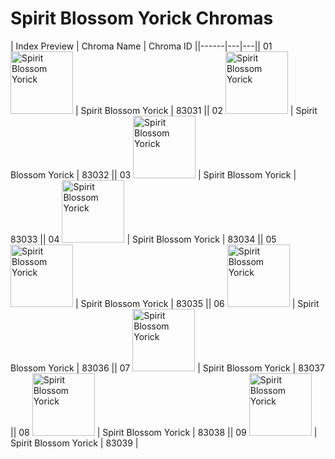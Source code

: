 # Spirit Blossom Yorick Chromas

| Index  Preview | Chroma Name | Chroma ID ||------|---|---|| 01  <img src='https://raw.communitydragon.org/latest/plugins/rcp-be-lol-game-data/global/default/v1/champion-chroma-images/83/83031.png' alt='Spirit Blossom Yorick' width='100'> | Spirit Blossom Yorick | 83031 || 02  <img src='https://raw.communitydragon.org/latest/plugins/rcp-be-lol-game-data/global/default/v1/champion-chroma-images/83/83032.png' alt='Spirit Blossom Yorick' width='100'> | Spirit Blossom Yorick | 83032 || 03  <img src='https://raw.communitydragon.org/latest/plugins/rcp-be-lol-game-data/global/default/v1/champion-chroma-images/83/83033.png' alt='Spirit Blossom Yorick' width='100'> | Spirit Blossom Yorick | 83033 || 04  <img src='https://raw.communitydragon.org/latest/plugins/rcp-be-lol-game-data/global/default/v1/champion-chroma-images/83/83034.png' alt='Spirit Blossom Yorick' width='100'> | Spirit Blossom Yorick | 83034 || 05  <img src='https://raw.communitydragon.org/latest/plugins/rcp-be-lol-game-data/global/default/v1/champion-chroma-images/83/83035.png' alt='Spirit Blossom Yorick' width='100'> | Spirit Blossom Yorick | 83035 || 06  <img src='https://raw.communitydragon.org/latest/plugins/rcp-be-lol-game-data/global/default/v1/champion-chroma-images/83/83036.png' alt='Spirit Blossom Yorick' width='100'> | Spirit Blossom Yorick | 83036 || 07  <img src='https://raw.communitydragon.org/latest/plugins/rcp-be-lol-game-data/global/default/v1/champion-chroma-images/83/83037.png' alt='Spirit Blossom Yorick' width='100'> | Spirit Blossom Yorick | 83037 || 08  <img src='https://raw.communitydragon.org/latest/plugins/rcp-be-lol-game-data/global/default/v1/champion-chroma-images/83/83038.png' alt='Spirit Blossom Yorick' width='100'> | Spirit Blossom Yorick | 83038 || 09  <img src='https://raw.communitydragon.org/latest/plugins/rcp-be-lol-game-data/global/default/v1/champion-chroma-images/83/83039.png' alt='Spirit Blossom Yorick' width='100'> | Spirit Blossom Yorick | 83039 |